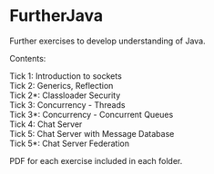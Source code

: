 # FurtherJava
Further exercises to develop understanding of Java.

Contents:

Tick 1:        Introduction to sockets  
Tick 2:        Generics, Reflection  
Tick 2*:  Classloader Security  
Tick 3:        Concurrency - Threads  
Tick 3*:  Concurrency - Concurrent Queues  
Tick 4:        Chat Server  
Tick 5:        Chat Server with Message Database  
Tick 5*:   Chat Server Federation  

PDF for each exercise included in each folder.
